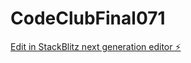 # CodeClubFinal071

[Edit in StackBlitz next generation editor ⚡️](https://stackblitz.com/~/github.com/Tirth678/CodeClubFinal071)